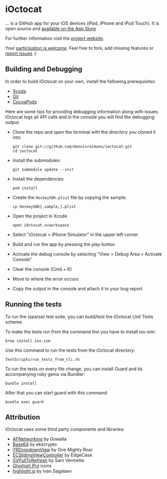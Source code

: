 # iOctocat

… is a GitHub app for your iOS devices (iPad, iPhone and iPod Touch).
It is open source and [available on the App Store](http://itunes.com/apps/ioctocat)

For further information visit the [project website](http://dennisreimann.github.com/ioctocat).

Your [participation is welcome](https://github.com/dennisreimann/ioctocat/contributors).
Feel free to fork, add missing features or
[report issues](http://github.com/dennisreimann/ioctocat/issues) :)

## Building and Debugging

In order to build iOctocat on your own, install the following prerequisites:

  * [Xcode](https://developer.apple.com/xcode/)
  * [Git](http://git-scm.com/)
  * [CocoaPods](http://cocoapods.org/)

Here are some tips for providing debugging information along with issues.
iOctocat logs all API calls and in the console you will find the debugging output.

  * Clone the repo and open the terminal with the directory you cloned it into

        git clone git://github.com/dennisreimann/ioctocat.git
        cd ioctocat

  * Install the submodules:

        git submodule update --init

  * Install the dependencies

        pod install

  * Create the `HockeySDK.plist` file by copying the sample:

        cp HockeySDK{.sample,}.plist

  * Open the project in Xcode

        open iOctocat.xcworkspace

  * Select "iOctocat > iPhone Simulator" in the upper left corner
  * Build and run the app by pressing the play button
  * Activate the debug console by selecting "View > Debug Area > Activate Console"
  * Clear the console (Cmd + K)
  * Move to where the error occurs
  * Copy the output in the console and attach it to your bug report

## Running the tests

To run the (sparse) test suite, you can build/test the iOctocat Unit Tests scheme.

To make the tests run from the command line you have to install ios-sim:

    brew install ios-sim

Use this command to run the tests from the iOctocat directory:

    TestScripts/run_tests_from_cli.rb

To run the tests on every file change, you can install Guard and its accompanying
ruby gems via Bundler:

    bundle install

After that you can start guard with this command:

    bundle exec guard

## Attribution

iOctocat uses some third party components and libraries:

  * [AFNetworking](https://github.com/AFNetworking/AFNetworking) by Gowalla
  * [Base64](https://github.com/ekscrypto/Base64) by ekscrypto
  * [YRDropdownView](https://github.com/onemightyroar/YRDropdownView) by One Mighty Roar
  * [ECSlidingViewController](https://github.com/edgecase/ECSlidingViewController) by EdgeCase
  * [SVPullToRefresh](https://github.com/samvermette/SVPullToRefresh) by Sam Vermette
  * [Glyphish Pro](http://glyphish.com/) icons
  * [highlight.js](http://highlightjs.org/) by Ivan Sagalaev
